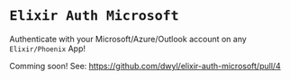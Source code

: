 # `Elixir Auth Microsoft`

Authenticate with your Microsoft/Azure/Outlook account on any `Elixir/Phoenix` App!

Comming soon! See: 
https://github.com/dwyl/elixir-auth-microsoft/pull/4

